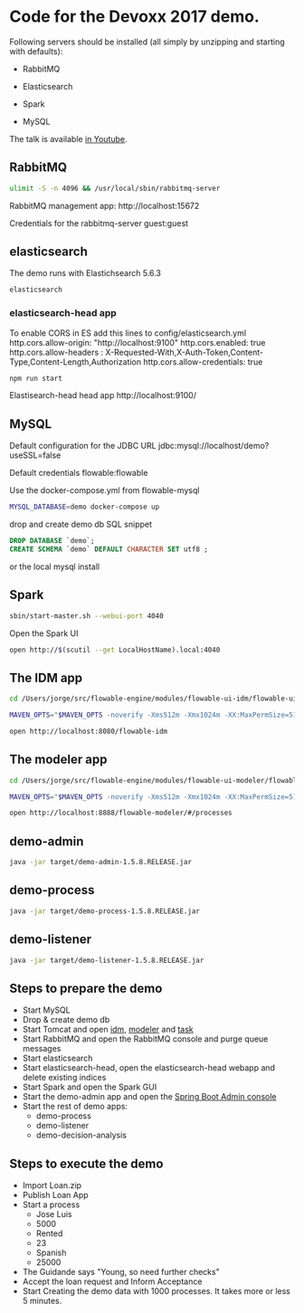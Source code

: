 # Code for the Devoxx 2017 demo.

Following servers should be installed (all simply by unzipping and starting with defaults):

* RabbitMQ
* Elasticsearch
* Spark

* MySQL


The talk is available [in Youtube](https://youtu.be/i8dYR0LdpHg).


## RabbitMQ

```bash
ulimit -S -n 4096 && /usr/local/sbin/rabbitmq-server
```

RabbitMQ management app: http://localhost:15672

Credentials for the rabbitmq-server guest:guest



## elasticsearch

The demo runs with Elastichsearch 5.6.3

```bash
elasticsearch
```

### elasticsearch-head app

To enable CORS in ES add this lines to config/elasticsearch.yml
http.cors.allow-origin: "http://localhost:9100"
http.cors.enabled: true
http.cors.allow-headers : X-Requested-With,X-Auth-Token,Content-Type,Content-Length,Authorization
http.cors.allow-credentials: true


```bash
npm run start
```

Elastisearch-head head app http://localhost:9100/

## MySQL

Default configuration for the JDBC URL jdbc:mysql://localhost/demo?useSSL=false

Default credentials flowable:flowable

Use the docker-compose.yml from flowable-mysql

```bash
MYSQL_DATABASE=demo docker-compose up
```

drop and create demo db SQL snippet

```sql
DROP DATABASE `demo`;
CREATE SCHEMA `demo` DEFAULT CHARACTER SET utf8 ;
```

or the local mysql install


## Spark

```bash
sbin/start-master.sh --webui-port 4040
```

Open the Spark UI

```bash
open http://$(scutil --get LocalHostName).local:4040
```

## The IDM app

```bash
cd /Users/jorge/src/flowable-engine/modules/flowable-ui-idm/flowable-ui-idm-app

MAVEN_OPTS="$MAVEN_OPTS -noverify -Xms512m -Xmx1024m -XX:MaxPermSize=512m -Xdebug -Djava.compiler=NONE -Xrunjdwp:transport=dt_socket,address=8002,server=y,suspend=n" && mvn clean tomcat7:run -Ddatasource.url=jdbc:mysql://127.0.0.1:3306/demo?characterEncoding=UTF-8 -Pmysql

open http://localhost:8080/flowable-idm
```

## The modeler app

```bash
cd /Users/jorge/src/flowable-engine/modules/flowable-ui-modeler/flowable-ui-modeler-app

MAVEN_OPTS="$MAVEN_OPTS -noverify -Xms512m -Xmx1024m -XX:MaxPermSize=512m -Xdebug -Djava.compiler=NONE -Xrunjdwp:transport=dt_socket,address=8001,server=y,suspend=n" && mvn clean tomcat7:run -Pmysql -Ddeployment.api.url=http://localhost:9999/flowable-task/process-api -Ddatasource.url=jdbc:mysql://127.0.0.1:3306/demo?characterEncoding=UTF-8

open http://localhost:8888/flowable-modeler/#/processes
```

## demo-admin

```bash
java -jar target/demo-admin-1.5.8.RELEASE.jar
```

## demo-process

```bash
java -jar target/demo-process-1.5.8.RELEASE.jar
```

## demo-listener

```bash
java -jar target/demo-listener-1.5.8.RELEASE.jar
```

## Steps to prepare the demo

* Start MySQL
* Drop & create demo db
* Start Tomcat and open [idm](http://localhost:8079/flowable-idm/#/user-mgmt), [modeler](http://localhost:8079/flowable-modeler/#/processes) and [task](http://localhost:8079/flowable-task/workflow/#/tasks)
* Start RabbitMQ and open the RabbitMQ console and purge queue messages
* Start elasticsearch
* Start elasticsearch-head, open the elasticsearch-head webapp and delete existing indices
* Start Spark and open the Spark GUI
* Start the demo-admin app and open the [Spring Boot Admin console](http://localhost:8080)
* Start the rest of demo apps:
  * demo-process
  * demo-listener
  * demo-decision-analysis

## Steps to execute the demo

* Import Loan.zip
* Publish Loan App
* Start a process
  * Jose Luis
  * 5000
  * Rented
  * 23
  * Spanish
  * 25000
* The Guidande says "Young, so need further checks"
* Accept the loan request and Inform Acceptance
* Start Creating the demo data with 1000 processes. It takes more or less 5 minutes.



